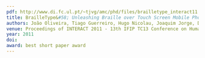 ```yaml
---
pdf: http://www.di.fc.ul.pt/~tjvg/amc/phd/files/brailletype_interact11.pdf
title: BrailleType&#58; Unleashing Braille over Touch Screen Mobile Phones
authors: João Oliveira, Tiago Guerreiro, Hugo Nicolau, Joaquim Jorge, Daniel Gonçalves
venue: Proceedings of INTERACT 2011 - 13th IFIP TC13 Conference on Human-Computer Interaction. Lisboa, Portugal, September, 2011
year: 2011
doi: 
award: best short paper award
---
```

